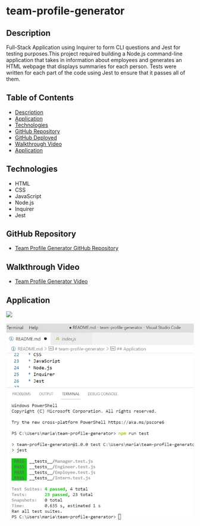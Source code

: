 # team-profile-generator


## Description 

Full-Stack Application using Inquirer to form CLI questions and Jest for testing purposes.This project required building a Node.js command-line application that takes in information about employees and generates an HTML webpage that displays summaries for each person. Tests were written for each part of the code using Jest to ensure that it passes all of them.

## Table of Contents
* [Description](#description)
* [Application](#application)
* [Technologies](#technologies)
* [GitHub Repository](#Github)
* [GitHub Deployed](#GithubDeployed)
* [Walkthrough Video](#Walkthrough)
* [Application](#gif)



## Technologies 

* HTML
* CSS
* JavaScript
* Node.js
* Inquirer
* Jest


## GitHub Repository

* [Team Profile Generator GitHub Repository ](https://github.com/mhdavie/team-profile-generator)


## Walkthrough Video

* [Team Profile Generator Video](https://watch.screencastify.com/v/dMJDhifUGRUDaWONVNQr)

## Application 

![](assets/walkthroughvideo.gif)

![](assets\test.png)